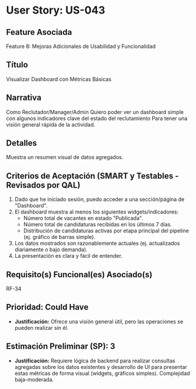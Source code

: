 # User Story: US-043

## Feature Asociada
Feature 8: Mejoras Adicionales de Usabilidad y Funcionalidad

## Título
Visualizar Dashboard con Métricas Básicas

## Narrativa
Como Reclutador/Manager/Admin
Quiero poder ver un dashboard simple con algunos indicadores clave del estado del reclutamiento
Para tener una visión general rápida de la actividad.

## Detalles
Muestra un resumen visual de datos agregados.

## Criterios de Aceptación (SMART y Testables - Revisados por QAL)
1.  Dado que he iniciado sesión, puedo acceder a una sección/página de "Dashboard".
2.  El dashboard muestra al menos los siguientes widgets/indicadores:
    * Número total de vacantes en estado "Publicada".
    * Número total de candidaturas recibidas en los últimos 7 días.
    * Distribución de candidaturas activas por etapa principal del pipeline (ej. gráfico de barras simple).
3.  Los datos mostrados son razonablemente actuales (ej. actualizados diariamente o bajo demanda).
4.  La presentación es clara y fácil de entender.

## Requisito(s) Funcional(es) Asociado(s)
RF-34

## Prioridad: Could Have
* **Justificación:** Ofrece una visión general útil, pero las operaciones se pueden realizar sin él.

## Estimación Preliminar (SP): 3
* **Justificación:** Requiere lógica de backend para realizar consultas agregadas sobre los datos existentes y desarrollo de UI para presentar estas métricas de forma visual (widgets, gráficos simples). Complejidad baja-moderada.
